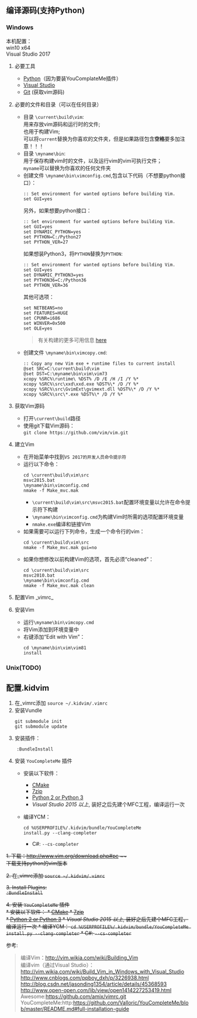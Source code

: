 编译源码(支持Python)
-----
### Windows   
本机配置：   
win10 x64   
Visual Studio 2017

1. 必要工具
    * [Python](https://www.python.org/downloads/)（因为要装YouComplateMe插件）
    * [Visual Studio](https://visualstudio.microsoft.com/zh-hans/vs/)
    * [Git](https://git-scm.com/) (获取vim源码)
2. 必要的文件和目录（可以在任何目录）
	* 目录 `\current\build\vim`:   
		用来存放vim源码和运行时的文件;   
		也用于构建Vim;   
		可以将`current`替换为你喜欢的文件夹，但是如果路径包含**空格**要多加注意！！！   
	* 目录 `\myname\bin`:   
		用于保存构建vim时的文件，以及运行vim的vim可执行文件；   
		`myname`可以替换为你喜欢的任何文件夹      
	* 创建文件 `\myname\bin\vimconfig.cmd`,包含以下代码（不想要python接口）：   
		```
		:: Set environment for wanted options before building Vim.
		set GUI=yes
		```
		另外，如果想要python接口：
		```
		:: Set environment for wanted options before building Vim.
		set GUI=yes
		set DYNAMIC_PYTHON=yes
		set PYTHON=C:/Python27
		set PYTHON_VER=27
		```
		如果想装Python3，将`PYTHON`替换为`PYTHON`:
		```
		:: Set environment for wanted options before building Vim.
		set GUI=yes
		set DYNAMIC_PYTHON3=yes
		set PYTHON36=C:/Python36
		set PYTHON_VER=36
		```
		其他可选项：
		```
		set NETBEANS=no
		set FEATURES=HUGE
		set CPUNR=i686
		set WINVER=0x500
		set OLE=yes
		```
		> 有关构建的更多可用信息 [here](http://vimdoc.sourceforge.net/howto/win32-compile/Vim-Compile-Win32-HOWTO/compiling.html)
	* 创建文件 `\myname\bin\vimcopy.cmd`:
		```
		:: Copy any new Vim exe + runtime files to current install
		@set SRC=C:\current\build\vim
		@set DST=C:\myname\bin\vim\vim73
		xcopy %SRC%\runtime\ %DST% /D /E /H /I /Y %*
		xcopy %SRC%\src\xxd\xxd.exe %DST%\* /D /Y %*
		xcopy %SRC%\src\GvimExt\gvimext.dll %DST%\* /D /Y %*
		xcopy %SRC%\src\*.exe %DST%\* /D /Y %*
		```

3. 获取Vim源码
	* 打开`\current\build`路径   
	* 使用git下载Vim源码：   
		`git clone https://github.com/vim/vim.git`

4. 建立Vim
	* 在开始菜单中找到`VS 2017的开发人员命令提示符 `
	* 运行以下命令：
		```
		cd \current\build\vim\src
		msvc2015.bat
		\myname\bin\vimconfig.cmd
		nmake -f Make_mvc.mak
		```
		* `\current\build\vim\src\msvc2015.bat`配置环境变量以允许在命令提示符下构建
		* `\myname\bin\vimconfig.cmd`为构建Vim时所需的选项配置环境变量
		* `nmake.exe`编译和链接Vim
	* 如果需要可以运行下列命令，生成一个命令行的vim：
		```
		cd \current\build\vim\src
		nmake -f Make_mvc.mak gui=no
		```
	* 如果你想修改以前构建Vim的选项，首先必须“cleaned”：
		```
		cd \current\build\vim\src
		msvc2010.bat
		\myname\bin\vimconfig.cmd
		nmake -f Make_mvc.mak clean
		```
5. 配置Vim
	 \_vimrc_


6. 安装Vim
	* 运行`\myname\bin\vimcopy.cmd`
	* 将Vim添加到环境变量中
	* 右键添加“Edit with Vim”：
		```
		cd \myname\bin\vim\vim81
		install
		```


### Unix(TODO)



配置.kidvim
-----
1. 在_vimrc添加 `source ~/.kidvim/.vimrc`  
2. 安装Vundle   
    ```
    git submodule init
    git submodule update
    ```
3. 安装插件：   
```
    :BundleInstall
```
4. 安装 `YouCompleteMe` 插件   
	* 安装以下软件：
		* [CMake](https://cmake.org/download/) 
		* [7zip](http://www.7-zip.org/download.html)   
		* [Python 2 or Python 3](https://www.python.org/downloads/windows/)
		* *Visual Studio 2015 以上*, 装好之后先建个MFC工程，编译运行一次
	* 编译YCM：
		```
		cd %USERPROFILE%/.kidvim/bundle/YouCompleteMe
		install.py --clang-completer
		```

		* C#: `--cs-completer`


~~1. 下载：http://www.vim.org/download.php#pc ~~   
	下载支持python的vim版本~~

~~2. 在_vimrc添加 `source ~/.kidvim/.vimrc`~~  

~~3. Install Plugins:~~   
~~`:BundleInstall`~~   

~~4. 安装 `YouCompleteMe` 插件   
	* 安装以下软件：
		* [CMake](https://cmake.org/download/) 
		* [7zip](http://www.7-zip.org/download.html)   
		* [Python 2 or Python 3](https://www.python.org/downloads/windows/)
		* *Visual Studio 2015 以上*, 装好之后先建个MFC工程，编译运行一次
	* 编译YCM：
		```
		cd %USERPROFILE%/.kidvim/bundle/YouCompleteMe
		install.py --clang-completer
		```
        * C#: `--cs-completer`~~

   
   
   



参考:
> 编译Vim：http://vim.wikia.com/wiki/Building_Vim   
> 编译vim（通过Visual Studio）：http://vim.wikia.com/wiki/Build_Vim_in_Windows_with_Visual_Studio   
> http://www.cnblogs.com/ppboy_dxh/p/3226938.html   
> http://blog.csdn.net/jasonding1354/article/details/45368593   
> http://www.open-open.com/lib/view/open1414227253419.html   
> Awesome:https://github.com/amix/vimrc.git   
> YouCompleteMe:http:https://github.com/Valloric/YouCompleteMe/blob/master/README.md#full-installation-guide   


